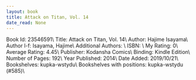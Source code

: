 ```yaml
---
layout: book
title: Attack on Titan, Vol. 14
date_read: None
---
```


Book Id: 23546591\ 
Title: Attack on Titan, Vol. 14\ 
Author: Hajime Isayama\ 
Author l-f: Isayama, Hajime\ 
Additional Authors: \ 
ISBN: \ 
My Rating: 0\ 
Average Rating: 4.45\ 
Publisher: Kodansha Comics\ 
Binding: Kindle Edition\ 
Number of Pages: 192\ 
Year Published: 2014\ 
Date Added: 2019/10/21\ 
Bookshelves: kupka-wstydu\ 
Bookshelves with positions: kupka-wstydu (#585)\ 

